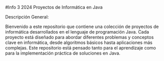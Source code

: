 #Info 3 2024
Proyectos de Informática en Java

Descripción General:

Bienvenido a este repositorio que contiene una colección de proyectos de informática desarrollados en el lenguaje de programación Java. Cada proyecto está diseñado para abordar diferentes problemas y conceptos clave en informática, desde algoritmos básicos hasta aplicaciones más complejas. Este repositorio está pensado tanto para el aprendizaje como para la implementación práctica de soluciones en Java.
